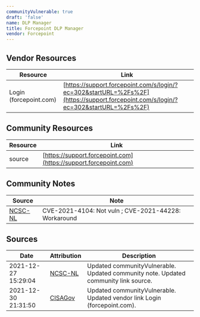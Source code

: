 ```yaml
---
communityVulnerable: true
draft: 'false'
name: DLP Manager
title: Forcepoint DLP Manager
vendor: Forcepoint
---
```


## Vendor Resources
| Resource | Link |
| --- | --- |
| Login (forcepoint.com) | [https://support.forcepoint.com/s/login/?ec=302&startURL=%2Fs%2F](https://support.forcepoint.com/s/login/?ec=302&startURL=%2Fs%2F) |

## Community Resources
| Resource | Link |
| --- | --- |
| source | [https://support.forcepoint.com](https://support.forcepoint.com) |

## Community Notes
| Source | Note |
| --- | --- |
| [NCSC-NL](https://github.com/NCSC-NL/log4shell/blob/main/software/README.md) | CVE-2021-4104: Not vuln ; CVE-2021-44228: Workaround </ul> |

## Sources
| Date | Attribution | Description |
| --- | --- | --- |
| 2021-12-27 15:29:04 | [NCSC-NL](https://github.com/NCSC-NL/log4shell/blob/main/software/README.md) | Updated communityVulnerable. Updated community note. Updated community link source.  |
| 2021-12-30 21:31:50 | [CISAGov](https://raw.githubusercontent.com/cisagov/log4j-affected-db/develop/README.md) | Updated communityVulnerable. Updated vendor link Login (forcepoint.com).  |
